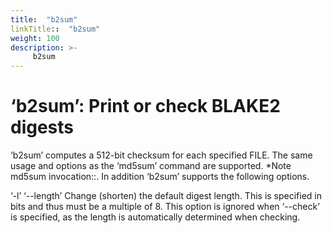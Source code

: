 ```yaml
---
title:  "b2sum"
linkTitle::  "b2sum"
weight: 100
description: >-
     b2sum
---
```


# ‘b2sum’: Print or check BLAKE2 digests

‘b2sum’ computes a 512-bit checksum for each specified FILE. The same
usage and options as the ‘md5sum’ command are supported. \*Note md5sum
invocation::. In addition ‘b2sum’ supports the following options.

‘-l’ ‘--length’ Change (shorten) the default digest length. This is
specified in bits and thus must be a multiple of 8. This option is
ignored when ‘--check’ is specified, as the length is automatically
determined when checking.
